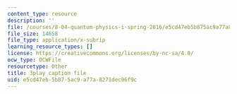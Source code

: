 ```yaml
---
content_type: resource
description: ''
file: /courses/8-04-quantum-physics-i-spring-2016/e5cd47eb5b875ac9a77a8271dec96f9c_CR-eOhdxbes.vtt
file_size: 14658
file_type: application/x-subrip
learning_resource_types: []
license: https://creativecommons.org/licenses/by-nc-sa/4.0/
ocw_type: OCWFile
resourcetype: Other
title: 3play caption file
uid: e5cd47eb-5b87-5ac9-a77a-8271dec96f9c
---
```


